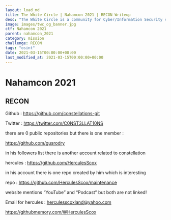 ```yaml
---
layout: load_md
title: The White Circle | Nahamcon 2021 | RECON Writeup
desc: "The White Circle is a community for Cyber/Information Security students, enthusiasts and professionals. You can discuss anything related to Security, share your knowledge with others, get help when you need it and proceed further in your journey with amazing people from all over the world."
image: images/twc_og_banner.jpg
ctf: Nahamcon 2021
parent: nahamcon_2021
category: mission
challenge: RECON
tags: "osint"
date: 2021-03-15T00:00:00+00:00
last_modified_at: 2021-03-15T00:00:00+00:00
---
```


<h1 class="heading card-title white-text">Nahamcon 2021</h1>

## RECON

Github : https://github.com/constellations-git

Twitter : https://twitter.com/C0NST3LLAT10NS

there are 0 public repositories but there is one member :

https://github.com/gusrodry

in his followers list there is another account related to constellation

hercules : https://github.com/HerculesScox

in his account there is one repo created by him which is interesting

repo : https://github.com/HerculesScox/maintenance

website mentions “YouTube” and “Podcast” but both are not linked!

Email for hercules : herculesscoxland@yahoo.com

https://githubmemory.com/@HerculesScox

